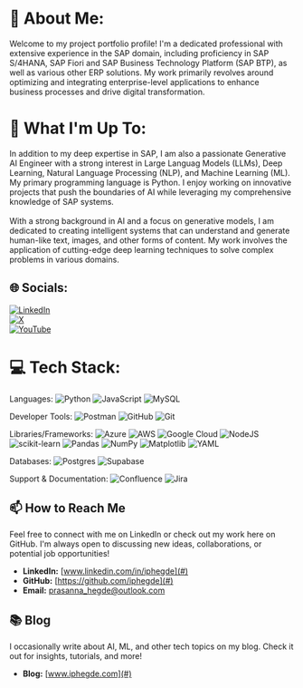 # 💫 About Me:
Welcome to my project portfolio profile! I'm a dedicated professional with extensive experience in the SAP domain, including proficiency in SAP S/4HANA, SAP Fiori and SAP Business Technology Platform (SAP BTP), as well as various other ERP solutions. My work primarily revolves around optimizing and integrating enterprise-level applications to enhance business processes and drive digital transformation.<br>


# 🚀 What I'm Up To:
In addition to my deep expertise in SAP, I am also a passionate Generative AI Engineer with a strong interest in Large Languag Models (LLMs), Deep Learning, Natural Language Processing (NLP), and Machine Learning (ML). My primary programming language is Python. I enjoy working on innovative projects that push the boundaries of AI while leveraging my comprehensive knowledge of SAP systems.<br><br>With a strong background in AI and a focus on generative models, I am dedicated to creating intelligent systems that can understand and generate human-like text, images, and other forms of content. My work involves the application of cutting-edge deep learning techniques to solve complex problems in various domains.

## 🌐 Socials:
[![LinkedIn](https://img.shields.io/badge/LinkedIn-%230077B5.svg?logo=linkedin&logoColor=white)](https://linkedin.com/in/iphegde)<br> [![X](https://img.shields.io/badge/X-black.svg?logo=X&logoColor=white)](https://x.com/iphegde)<br> [![YouTube](https://img.shields.io/badge/YouTube-%23FF0000.svg?logo=YouTube&logoColor=white)](https://youtube.com/@visionventure365)<br> 

# 💻 Tech Stack:
 
Languages:
![Python](https://img.shields.io/badge/python-3670A0?style=for-the-badge&logo=python&logoColor=ffdd54)
![JavaScript](https://img.shields.io/badge/javascript-%23323330.svg?style=for-the-badge&logo=javascript&logoColor=%23F7DF1E) 
![MySQL](https://img.shields.io/badge/mysql-4479A1.svg?style=for-the-badge&logo=mysql&logoColor=white) 
<br> 

Developer Tools:
![Postman](https://img.shields.io/badge/Postman-FF6C37?style=for-the-badge&logo=postman&logoColor=white)
![GitHub](https://img.shields.io/badge/github-%23121011.svg?style=for-the-badge&logo=github&logoColor=white) 
![Git](https://img.shields.io/badge/git-%23F05033.svg?style=for-the-badge&logo=git&logoColor=white) 
<br> 

Libraries/Frameworks:
![Azure](https://img.shields.io/badge/azure-%230072C6.svg?style=for-the-badge&logo=microsoftazure&logoColor=white) 
![AWS](https://img.shields.io/badge/AWS-%23FF9900.svg?style=for-the-badge&logo=amazon-aws&logoColor=white) ![Google Cloud](https://img.shields.io/badge/GoogleCloud-%234285F4.svg?style=for-the-badge&logo=google-cloud&logoColor=white) 
![NodeJS](https://img.shields.io/badge/node.js-6DA55F?style=for-the-badge&logo=node.js&logoColor=white)
![scikit-learn](https://img.shields.io/badge/scikit--learn-%23F7931E.svg?style=for-the-badge&logo=scikit-learn&logoColor=white) 
![Pandas](https://img.shields.io/badge/pandas-%23150458.svg?style=for-the-badge&logo=pandas&logoColor=white) ![NumPy](https://img.shields.io/badge/numpy-%23013243.svg?style=for-the-badge&logo=numpy&logoColor=white) ![Matplotlib](https://img.shields.io/badge/Matplotlib-%23ffffff.svg?style=for-the-badge&logo=Matplotlib&logoColor=black) 
![YAML](https://img.shields.io/badge/yaml-%23ffffff.svg?style=for-the-badge&logo=yaml&logoColor=151515)
<br> 

Databases:
![Postgres](https://img.shields.io/badge/postgres-%23316192.svg?style=for-the-badge&logo=postgresql&logoColor=white) 
![Supabase](https://img.shields.io/badge/Supabase-3ECF8E?style=for-the-badge&logo=supabase&logoColor=white)
<br> 

Support & Documentation:
![Confluence](https://img.shields.io/badge/confluence-%23172BF4.svg?style=for-the-badge&logo=confluence&logoColor=white) 
![Jira](https://img.shields.io/badge/jira-%230A0FFF.svg?style=for-the-badge&logo=jira&logoColor=white)
<br>

## 📫 How to Reach Me

Feel free to connect with me on LinkedIn or check out my work here on GitHub. I'm always open to discussing new ideas, collaborations, or potential job opportunities!

- **LinkedIn:** [www.linkedin.com/in/iphegde](#)
- **GitHub:**   [https://github.com/iphegde](#)
- **Email:**    [prasanna_hegde@outlook.com](#)

## 📚 Blog

I occasionally write about AI, ML, and other tech topics on my blog. Check it out for insights, tutorials, and more!

- **Blog:** [www.iphegde.com](#)
<br>

<!---
# 📊 GitHub Stats:
![](https://github-readme-stats.vercel.app/api/top-langs/?username=iphegde&theme=dark&hide_border=true&include_all_commits=true&count_private=true&layout=compact)


### ✍️ Random Dev Quote
![](https://quotes-github-readme.vercel.app/api?type=horizontal&theme=radical)

![](https://github-readme-stats.vercel.app/api?username=iphegde&theme=dark&hide_border=true&include_all_commits=true&count_private=true)<br/>
![](https://github-readme-streak-stats.herokuapp.com/?user=iphegde&theme=dark&hide_border=true)<br/>



<!---
### 🔝 Top Contributed Repo
![](https://github-contributor-stats.vercel.app/api?username=iphegde&limit=5&theme=dark&combine_all_yearly_contributions=true)

---

[![](https://visitcount.itsvg.in/api?id=iphegde&icon=0&color=0)](https://visitcount.itsvg.in)
-->



